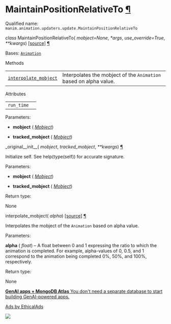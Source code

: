 # MaintainPositionRelativeTo [¶](https://docs.manim.community/en/stable/reference/manim.animation.updaters.update.MaintainPositionRelativeTo.html\#maintainpositionrelativeto "Link to this heading")

Qualified name: `manim.animation.updaters.update.MaintainPositionRelativeTo`

_class_ MaintainPositionRelativeTo( _mobject=None_, _\*args_, _use\_override=True_, _\*\*kwargs_) [\[source\]](https://docs.manim.community/en/stable/_modules/manim/animation/updaters/update.html#MaintainPositionRelativeTo) [¶](https://docs.manim.community/en/stable/reference/manim.animation.updaters.update.MaintainPositionRelativeTo.html#manim.animation.updaters.update.MaintainPositionRelativeTo "Link to this definition")

Bases: [`Animation`](https://docs.manim.community/en/stable/reference/manim.animation.animation.Animation.html#manim.animation.animation.Animation "manim.animation.animation.Animation")

Methods

|     |     |
| --- | --- |
| [`interpolate_mobject`](https://docs.manim.community/en/stable/reference/manim.animation.updaters.update.MaintainPositionRelativeTo.html#manim.animation.updaters.update.MaintainPositionRelativeTo.interpolate_mobject "manim.animation.updaters.update.MaintainPositionRelativeTo.interpolate_mobject") | Interpolates the mobject of the `Animation` based on alpha value. |

Attributes

|     |     |
| --- | --- |
| `run_time` |  |

Parameters:

- **mobject** ( [_Mobject_](https://docs.manim.community/en/stable/reference/manim.mobject.mobject.Mobject.html#manim.mobject.mobject.Mobject "manim.mobject.mobject.Mobject"))

- **tracked\_mobject** ( [_Mobject_](https://docs.manim.community/en/stable/reference/manim.mobject.mobject.Mobject.html#manim.mobject.mobject.Mobject "manim.mobject.mobject.Mobject"))


\_original\_\_init\_\_( _mobject_, _tracked\_mobject_, _\*\*kwargs_) [¶](https://docs.manim.community/en/stable/reference/manim.animation.updaters.update.MaintainPositionRelativeTo.html#manim.animation.updaters.update.MaintainPositionRelativeTo._original__init__ "Link to this definition")

Initialize self. See help(type(self)) for accurate signature.

Parameters:

- **mobject** ( [_Mobject_](https://docs.manim.community/en/stable/reference/manim.mobject.mobject.Mobject.html#manim.mobject.mobject.Mobject "manim.mobject.mobject.Mobject"))

- **tracked\_mobject** ( [_Mobject_](https://docs.manim.community/en/stable/reference/manim.mobject.mobject.Mobject.html#manim.mobject.mobject.Mobject "manim.mobject.mobject.Mobject"))


Return type:

None

interpolate\_mobject( _alpha_) [\[source\]](https://docs.manim.community/en/stable/_modules/manim/animation/updaters/update.html#MaintainPositionRelativeTo.interpolate_mobject) [¶](https://docs.manim.community/en/stable/reference/manim.animation.updaters.update.MaintainPositionRelativeTo.html#manim.animation.updaters.update.MaintainPositionRelativeTo.interpolate_mobject "Link to this definition")

Interpolates the mobject of the `Animation` based on alpha value.

Parameters:

**alpha** ( _float_) – A float between 0 and 1 expressing the ratio to which the animation
is completed. For example, alpha-values of 0, 0.5, and 1 correspond
to the animation being completed 0%, 50%, and 100%, respectively.

Return type:

None

[**GenAI apps + MongoDB Atlas** You don't need a separate database to start building GenAI-powered apps.](https://server.ethicalads.io/proxy/click/8271/019600f4-e684-7d71-a8e3-2b683c03c18e/)

[Ads by EthicalAds](https://www.ethicalads.io/advertisers/?ref=ea-text)

![](https://server.ethicalads.io/proxy/view/8271/019600f4-e684-7d71-a8e3-2b683c03c18e/)